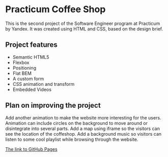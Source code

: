 # Practicum Coffee Shop

This is the second project of the Software Engineer program at Practicum by Yandex. It was created using HTML and CSS, based on the design brief.

## Project features

- Semantic HTML5
- Flexbox
- Positioning
- Flat BEM
- A custom form
- CSS animation and transform
- Embedded Videos

## Plan on improving the project

Add another animation to make the website more interesting for the users. Animation can include circles on the background to move around or disintegrate into several parts.
Add a map using iframe so the visitors can see the location of the coffeshop.
Add a background music so visitors can listen to some cool playlist while browsing through the website.


[The link to GitHub Pages](https://juliachepasova.github.io/se_project_coffeeshop/)
